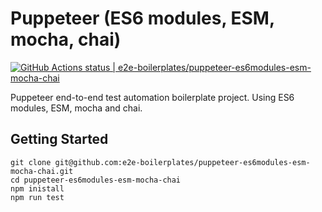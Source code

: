 # Puppeteer (ES6 modules, ESM, mocha, chai)

[![GitHub Actions status | e2e-boilerplates/puppeteer-es6modules-esm-mocha-chai](https://github.com/e2e-boilerplates/puppeteer-es6modules-esm-mocha-chai/workflows/NodeCI/badge.svg)](https://github.com/e2e-boilerplates/puppeteer-es6modules-esm-mocha-chai/actions?workflow=NodeCI)

Puppeteer end-to-end test automation boilerplate project. Using ES6 modules, ESM, mocha and chai.

## Getting Started

    git clone git@github.com:e2e-boilerplates/puppeteer-es6modules-esm-mocha-chai.git
    cd puppeteer-es6modules-esm-mocha-chai
    npm inistall
    npm run test
